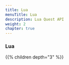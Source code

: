 ```yaml
---
title: Lua
menuTitle: Lua
description: Lua Quest API
weight: 2
chapter: true
---
```


### Lua

{{% children depth="3" %}}